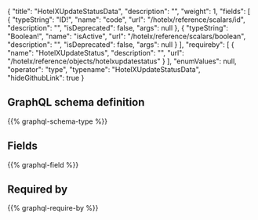 {
  "title": "HotelXUpdateStatusData",
  "description": "",
  "weight": 1,
  "fields": [
    {
      "typeString": "ID!",
      "name": "code",
      "url": "/hotelx/reference/scalars/id",
      "description": "",
      "isDeprecated": false,
      "args": null
    },
    {
      "typeString": "Boolean!",
      "name": "isActive",
      "url": "/hotelx/reference/scalars/boolean",
      "description": "",
      "isDeprecated": false,
      "args": null
    }
  ],
  "requireby": [
    {
      "name": "HotelXUpdateStatus",
      "description": "",
      "url": "/hotelx/reference/objects/hotelxupdatestatus"
    }
  ],
  "enumValues": null,
  "operator": "type",
  "typename": "HotelXUpdateStatusData",
  "hideGithubLink": true
}
## GraphQL schema definition

{{% graphql-schema-type %}}

## Fields

{{% graphql-field %}}

## Required by

{{% graphql-require-by %}}
